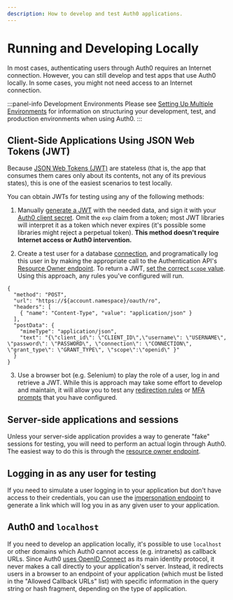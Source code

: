 ```yaml
---
description: How to develop and test Auth0 applications.
---
```


# Running and Developing Locally

 In most cases, authenticating users through Auth0 requires an Internet connection. However, you can still develop and test apps that use Auth0 locally. In some cases, you might not need access to an Internet connection.

:::panel-info Development Environments
Please see [Setting Up Multiple Environments](/dev-lifecycle/setting-up-env) for information on structuring your development, test, and production environments when using Auth0.
:::

## Client-Side Applications Using JSON Web Tokens (JWT)

Because [JSON Web Tokens (JWT)](/jwt) are stateless (that is, the app that consumes them cares only about its contents, not any of its previous states), this is one of the easiest scenarios to test locally.

You can obtain JWTs for testing using any of the following methods:

1. Manually [generate a JWT](https://jwt.io#libraries-io) with the needed data, and sign it with your [Auth0 client secret](${manage_url}/#/clients/${account.clientId}/settings). Omit the `exp` claim from a token; most JWT libraries will interpret it as a token which never expires (it's possible some libraries might reject a perpetual token). **This method doesn't require Internet access or Auth0 intervention.**

2. Create a test user for a database [connection](/identityproviders), and programatically log this user in by making the appropriate call to the Authentication API's [Resource Owner endpoint](/api/authentication/reference#resource-owner). To return a JWT, [set the correct `scope` value](/scopes). Using this approach, any rules you've configured will run.

```har
{
  "method": "POST",
  "url": "https://${account.namespace}/oauth/ro",
  "headers": [
    { "name": "Content-Type", "value": "application/json" }
  ],
  "postData": {
    "mimeType": "application/json",
    "text": "{\"client_id\": \"CLIENT_ID\",\"username\": \"USERNAME\", \"password\": \"PASSWORD\", \"connection\": \"CONNECTION\", \"grant_type\": \"GRANT_TYPE\", \"scope\":\"openid\" }"
  }
}
```

3. Use a browser bot (e.g. Selenium) to play the role of a user, log in and retrieve a JWT. While this is approach may take some effort to develop and maintain, it will allow you to test any [redirection rules](/rules/redirect) or [MFA prompts](/multifactor-authentication) that you have configured.

## Server-side applications and sessions

Unless your server-side application provides a way to generate "fake" sessions for testing, you will need to perform an actual login through Auth0.
The easiest way to do this is through the [resource owner endpoint](/api/authentication/reference#resource-owner).

## Logging in as any user for testing

If you need to simulate a user logging in to your application but don't have access to their credentials, you can use the [impersonation endpoint](/api/authentication/reference#impersonation) to generate a link which will log you in as any given user to your application.

## Auth0 and `localhost`

If you need to develop an application locally, it's possible to use `localhost` or other domains which Auth0 cannot access (e.g. intranets) as callback URLs.
Since Auth0 [uses OpenID Connect](/protocols) as its main identity protocol, it never makes a call directly to your application's server.
Instead, it redirects users in a browser to an endpoint of your application (which must be listed in the "Allowed Callback URLs" list) with specific information in the query string or hash fragment, depending on the type of application.
